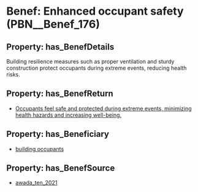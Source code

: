 # Benef: __Enhanced occupant safety__ (PBN__Benef_176)

## Property: has_BenefDetails

Building resilience measures such as proper ventilation and sturdy construction protect occupants during extreme events, reducing health risks.

## Property: has_BenefReturn

* [Occupants feel safe and protected during extreme events, minimizing health hazards and increasing well-being.](../BenefReturn/PBN__BenefReturn_180)

## Property: has_Beneficiary

* [building occupants](../Stakeholder/PBN__Stakeholder_97)

## Property: has_BenefSource

* [awada_ten_2021](../Article/PBN__Article_38)

